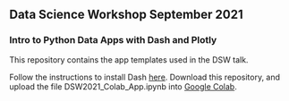 ## Data Science Workshop September 2021
### Intro to Python Data Apps with Dash and Plotly

This repository contains the app templates used in the DSW talk. 

Follow the instructions to install Dash [here](https://dash.plotly.com/installation).
Download this repository, and upload the file DSW2021_Colab_App.ipynb into [Google Colab](https://colab.research.google.com/). 
